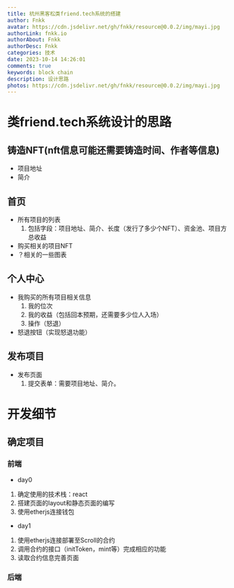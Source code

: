 ```yaml
---
title: 杭州黑客松类friend.tech系统的搭建
author: Fnkk
avatar: https://cdn.jsdelivr.net/gh/fnkk/resource@0.0.2/img/mayi.jpg
authorLink: fnkk.io
authorAbout: Fnkk
authorDesc: Fnkk
categories: 技术
date: 2023-10-14 14:26:01
comments: true
keywords: block chain
description: 设计思路
photos: https://cdn.jsdelivr.net/gh/fnkk/resource@0.0.2/img/mayi.jpg
---
```

# 类friend.tech系统设计的思路
## 铸造NFT(nft信息可能还需要铸造时间、作者等信息)
- 项目地址
- 简介

## 首页
- 所有项目的列表
    1. 包括字段：项目地址、简介、长度（发行了多少个NFT）、资金池、项目方总收益
- 购买相关的项目NFT
- ？相关的一些图表
## 个人中心
- 我购买的所有项目相关信息
    1. 我的位次
    2. 我的收益（包括回本预期，还需要多少位人入场）
    3. 操作（怒退）
- 怒退按钮（实现怒退功能）

## 发布项目
- 发布页面
    1. 提交表单：需要项目地址、简介。


# 开发细节
## 确定项目
### 前端
- day0
1. 确定使用的技术栈：react
2. 搭建页面的layout和静态页面的编写
3. 使用etherjs连接钱包
- day1
1. 使用etherjs连接部署至Scroll的合约
2. 调用合约的接口（initToken，mint等）完成相应的功能
3. 读取合约信息完善页面
### 后端

